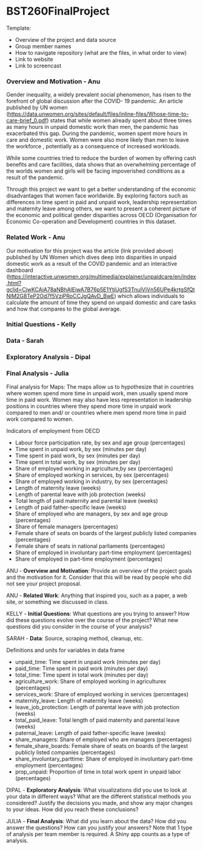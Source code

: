 # BST260FinalProject

Template: 

- Overview of the project and data source
- Group member names
- How to navigate repository (what are the files, in what order to view) 
- Link to website
- Link to screencast

### Overview and Motivation - Anu
Gender inequality, a widely prevalent social phenomenon, has risen to the forefront of global discussion after the COVID- 19 pandemic. An article published by UN women (https://data.unwomen.org/sites/default/files/inline-files/Whose-time-to-care-brief_0.pdf) states that while women already spent about three times as many hours in unpaid domestic work than men, the pandemic has exacerbated this gap. During the pandemic, women spent more hours in care and domestic work. Women were also more likely than men to leave the workforce , potentially as a consequence of increased workloads. 

While some countries tried to reduce the burden of women by offering cash benefits and care facilities, data shows that an overwhelming percentage of the worlds women and girls will be facing impoverished conditions as a result of the pandemic. 

Through this project we want to get a better understanding of the economic disadvantages that women face worldwide. By exploring factors such as differences in time spent in paid and unpaid work, leadership representation and maternity leave among others, we want to present a coherent picture of the economic and political gender disparities across OECD (Organisation for Economic Co-operation and Development) countries in this dataset. 

### Related Work - Anu 

Our motivation for this project was the article (link provided above) published by UN Women which dives deep into disparities in unpaid domestic work as a result of the COVID pandemic and an interactive dashboard (https://interactive.unwomen.org/multimedia/explainer/unpaidcare/en/index.html?gclid=CjwKCAiA78aNBhAlEiwA7B76p5E1YtiUgfS3TnuIViVn56UPe4krtgSfQtNlM2G8TeP2Od7f5VzjPRoCCJgQAvD_BwE) which allows individuals to calculate the amount of time they spend on unpaid domestic and care tasks and how that compares to the global average. 

### Initial Questions - Kelly


### Data - Sarah


### Exploratory Analysis - Dipal


### Final Analysis - Julia
Final analysis for Maps: The maps allow us to hypothesize that in countries where women spend more time in unpaid work, men usually spend more time in paid work. Women may also have less representation in leadership positions in countries where they spend more time in unpaid work compared to men and/ or countries where men spend more time in paid work compared to women. 


Indicators of employment from OECD 

- Labour force participation rate, by sex and age group (percentages)
- Time spent in unpaid work, by sex (minutes per day)
- Time spent in paid work, by sex (minutes per day)
- Time spent in total work, by sex (minutes per day)
- Share of employed working in agriculture,by sex (percentages)
- Share of employed working in services, by sex (percentages)       
- Share of employed working in industry, by sex (percentages)       
- Length of maternity leave (weeks)
- Length of parental leave with job protection (weeks)
- Total length of paid maternity and parental leave (weeks)
- Length of paid father-specific leave (weeks)
- Share of employed who are managers, by sex and age group (percentages)
- Share of female managers (percentages)
- Female share of seats on boards of the largest publicly listed companies (percentages)
- Female share of seats in national parliaments (percentages)
- Share of employed in involuntary part-time employment (percentages)
- Share of employed in part-time employment (percentages)

ANU - **Overview and Motivation**: Provide an overview of the project goals and the motivation for it. Consider that this will be read by people who did not see your project proposal. 

ANU - **Related Work**: Anything that inspired you, such as a paper, a web site, or something we discussed in class.

KELLY - **Initial Questions**: What questions are you trying to answer? How did these questions evolve over the course of the project? What new questions did you consider in the course of your analysis?

SARAH - **Data**: Source, scraping method, cleanup, etc.

Definitions and units for variables in data frame

- unpaid_time: Time spent in unpaid work (minutes per day)
- paid_time: Time spent in paid work (minutes per day)
- total_time: Time spent in total work (minutes per day)
- agriculture_work: Share of employed working in agriculturex (percentages)
- services_work: Share of employed working in services (percentages)       
- maternity_leave: Length of maternity leave (weeks)
- leave_job_protection: Length of parental leave with job protection (weeks)
- total_paid_leave: Total length of paid maternity and parental leave (weeks)
- paternal_leave: Length of paid father-specific leave (weeks)
- share_managers: Share of employed who are managers (percentages)
- female_share_boards: Female share of seats on boards of the largest publicly listed companies (percentages)
- share_involuntary_parttime: Share of employed in involuntary part-time employment (percentages)
- prop_unpaid: Proportion of time in total work spent in unpaid labor (percentages) 

DIPAL - **Exploratory Analysis**: What visualizations did you use to look at your data in different ways? What are the different statistical methods you considered? Justify the decisions you made, and show any major changes to your ideas. How did you reach these conclusions?

JULIA - **Final Analysis**: What did you learn about the data? How did you answer the questions? How can you justify your answers? Note that 1 type of analysis per team member is required. A Shiny app counts as a type of analysis.

